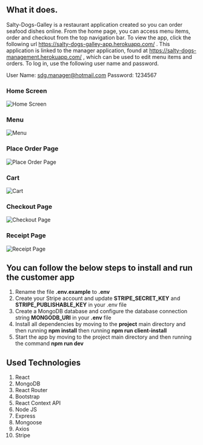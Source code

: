 ## What it does.

Salty-Dogs-Galley is a restaurant application created so you can order seafood dishes online.  From the home page, you can access menu items, order and checkout from the top navigation bar.  To view the app, click the following url https://salty-dogs-galley-app.herokuapp.com/ .  This application is linked to the manager application, found at https://salty-dogs-management.herokuapp.com/ , which can be used to edit menu items and orders.  To log in, use the following user name and password.

User Name: sdg.manager@hotmail.com
Password: 1234567

### Home Screen
![Home Screen](https://github.com/josephmerlitz/Salty-Dogs-Galley-Customer-App/blob/master/repo-images/Home.png)

### Menu
![Menu](https://github.com/josephmerlitz/Salty-Dogs-Galley-Customer-App/blob/master/repo-images/Menu.png)

### Place Order Page
![Place Order Page](https://github.com/josephmerlitz/Salty-Dogs-Galley-Customer-App/blob/master/repo-images/Order.png)

### Cart
![Cart](https://github.com/josephmerlitz/Salty-Dogs-Galley-Customer-App/blob/master/repo-images/Cart.png)

### Checkout Page
![Checkout Page](https://github.com/josephmerlitz/Salty-Dogs-Galley-Customer-App/blob/master/repo-images/Checkout.png)

### Receipt Page
![Receipt Page](https://github.com/josephmerlitz/Salty-Dogs-Galley-Customer-App/blob/master/repo-images/Receipt.png)

## You can follow the below steps to install and run the customer app

1. Rename the file **.env.example** to **.env**
2. Create your Stripe account and update **STRIPE_SECRET_KEY** and **STRIPE_PUBLISHABLE_KEY** in your .env file
3. Create a MongoDB database and configure the database connection string **MONGODB_URI** in your **.env** file
4. Install all dependencies by moving to the **project** main directory and then running **npm install** then running **npm run client-install**
6. Start the app by moving to the project main directory and then running the command **npm run dev**


## Used Technologies

1. React
2. MongoDB
3. React Router
4. Bootstrap
5. React Context API
6. Node JS
7. Express
8. Mongoose
9. Axios
10. Stripe
